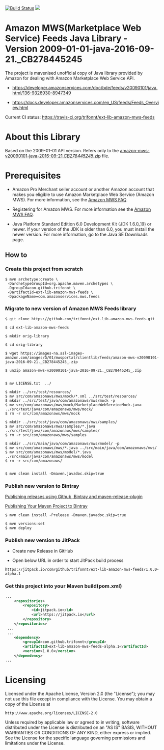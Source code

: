 [![Build Status](https://travis-ci.org/trifonnt/ext-lib-amazon-mws-feeds.png?branch=master)](https://travis-ci.org/trifonnt/ext-lib-amazon-mws-feeds)
[![](https://jitpack.io/v/trifonnt/ext-lib-amazon-mws-feeds.svg)](https://jitpack.io/#trifonnt/ext-lib-amazon-mws-feeds)


Amazon MWS(Marketplace Web Service) Feeds Java Library - Version 2009-01-01-java-2016-09-21._CB278445245
=============================================================================== 
The project is mavenised unofficial copy of Java library provided by Amazon for dealing with Amazon Marketplace Web Service API.

 - https://developer.amazonservices.com/doc/bde/feeds/v20090101/java.html/136-9326930-8947349

 - https://docs.developer.amazonservices.com/en_US/feeds/Feeds_Overview.html

Current CI status: https://travis-ci.org/trifonnt/ext-lib-amazon-mws-feeds


About this Library
=============================================================================== 

Based on the 2009-01-01 API version.
Refers only to the [amazon-mws-v20090101-java-2016-09-21._CB278445245_.zip](https://images-na.ssl-images-amazon.com/images/G/01/mwsportal/clientlib/feeds/amazon-mws-v20090101-java-2016-09-21._CB278445245_.zip) file.


Prerequisites
=============================================================================== 

- Amazon Pro Merchant seller account or another Amazon account that makes you eligible to use Amazon Marketplace Web Service (Amazon MWS). For more information, see the [Amazon MWS FAQ](https://developer.amazonservices.com/gp/mws/faq.html).

- Registering for Amazon MWS. For more information see the [Amazon MWS FAQ](https://developer.amazonservices.com/gp/mws/faq.html).

- Java Platform Standard Edition 6.0 Development Kit (JDK 1.6.0_19) or newer. If your version of the JDK is older than 6.0, you must install the newer version. For more information, go to the Java SE Downloads page. 


## How to

### Create this project from scratch
```shell
$ mvn archetype:create \
 -DarchetypeGroupId=org.apache.maven.archetypes \
 -DgroupId=com.github.trifonnt \
 -DartifactId=ext-lib-amazon-mws-feeds \
 -DpackageName=com.amazonservices.mws.feeds
```

### Migrate to new version of Amazon MWS Feeds library
```shell
$ git clone https://github.com/trifonnt/ext-lib-amazon-mws-feeds.git

$ cd ext-lib-amazon-mws-feeds

$ mkdir orig-library

$ cd orig-library

$ wget https://images-na.ssl-images-amazon.com/images/G/01/mwsportal/clientlib/feeds/amazon-mws-v20090101-java-2016-09-21._CB278445245_.zip

$ unzip amazon-mws-v20090101-java-2016-09-21._CB278445245_.zip


$ mv LICENSE.txt  ../

$ mkdir ../src/test/resources/
$ mv src/com/amazonaws/mws/mock/*.xml ../src/test/resources/
$ mkdir ../src/test/java/com/amazonaws/mws/mock -p
$ mv src/com/amazonaws/mws/mock/MarketplaceWebServiceMock.java ../src/test/java/com/amazonaws/mws/mock/
$ rm -r src/com/amazonaws/mws/mock

$ mkdir ../src/test/java/com/amazonaws/mws/samples/
$ mv src/com/amazonaws/mws/samples/*.java ../src/test/java/com/amazonaws/mws/samples/
$ rm -r src/com/amazonaws/mws/samples

$ mkdir ../src/main/java/com/amazonaws/mws/model/ -p
$ mv src/com/amazonaws/mws/*.java ../src/main/java/com/amazonaws/mws/
$ mv src/com/amazonaws/mws/model/*.java ../src/main/java/com/amazonaws/mws/model
$ rm -r src/com/amazonaws/


$ mvn clean install -Dmaven.javadoc.skip=true
```

### Publish new version to Bintray

 [Publishing releases using Github, Bintray and maven-release-plugin](http://veithen.github.io/2013/05/26/github-bintray-maven-release-plugin.html)

 [Publishing Your Maven Project to Bintray](https://blog.bintray.com/2015/09/17/publishing-your-maven-project-to-bintray/)

```shell
$ mvn clean install -Prelease -Dmaven.javadoc.skip=true

$ mvn versions:set
$ mvn deploy
```

### Publish new version to JitPack

 - Create new Release in GitHub

 - Open below URL in order to start JitPack build process

```shell
https://jitpack.io/com/github/trifonnt/ext-lib-amazon-mws-feeds/1.0.0-alpha.1
```

### Get this project into your Maven build(pom.xml)
```xml
...
	<repositories>
		<repository>
		    <id>jitpack.io</id>
		    <url>https://jitpack.io</url>
		</repository>
	</repositories>
 ...
 ...
 	<dependency>
	    <groupId>com.github.trifonnt</groupId>
	    <artifactId>ext-lib-amazon-mws-feeds-alpha.1</artifactId>
	    <version>1.0.0</version>
	</dependency>
...
```

Licensing
=============================================================================== 

Licensed under the Apache License, Version 2.0 (the "License");
you may not use this file except in compliance with the License.
You may obtain a copy of the License at

    http://www.apache.org/licenses/LICENSE-2.0

Unless required by applicable law or agreed to in writing, software
distributed under the License is distributed on an "AS IS" BASIS,
WITHOUT WARRANTIES OR CONDITIONS OF ANY KIND, either express or implied.
See the License for the specific language governing permissions and
limitations under the License.
